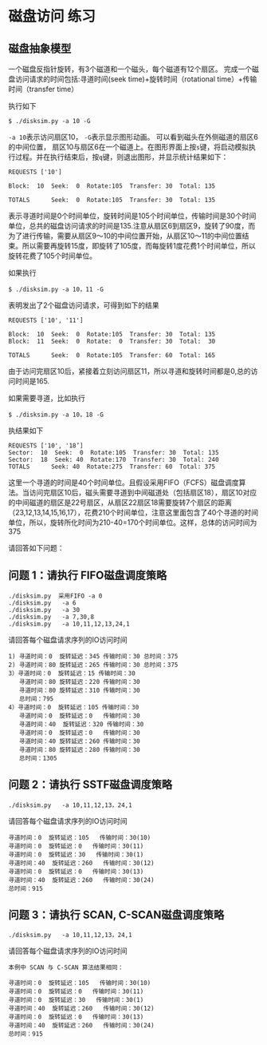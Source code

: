# 磁盘访问 练习

## 磁盘抽象模型

一个磁盘反指针旋转，有3个磁道和一个磁头，每个磁道有12个扇区。
完成一个磁盘访问请求的时间包括:寻道时间(seek time)+旋转时间（rotational time）+传输时间（transfer time）

执行如下

```
$ ./disksim.py -a 10 -G
```

`-a 10`表示访问扇区10， `-G`表示显示图形动画。
可以看到磁头在外侧磁道的扇区6的中间位置， 扇区10与扇区6在一个磁道上。在图形界面上按`s`键，将启动模拟执行过程。并在执行结束后，按`q`键，则退出图形，并显示统计结果如下：

```
REQUESTS ['10']

Block:  10  Seek:  0  Rotate:105  Transfer: 30  Total: 135

TOTALS      Seek:  0  Rotate:105  Transfer: 30  Total: 135
```

表示寻道时间是0个时间单位，旋转时间是105个时间单位，传输时间是30个时间单位，总共的磁盘访问请求的时间是135.注意从扇区6到扇区9，旋转了90度，而为了进行传输，需要从扇区9～10的中间位置开始，从扇区10～11的中间位置结束。所以需要再旋转15度，即旋转了105度，而每旋转1度花费1个时间单位，所以旋转花费了105个时间单位。

如果执行

```
$ ./disksim.py -a 10，11 -G
```
表明发出了2个磁盘访问请求，可得到如下的结果
```
REQUESTS ['10', '11']

Block:  10  Seek:  0  Rotate:105  Transfer: 30  Total: 135
Block:  11  Seek:  0  Rotate:  0  Transfer: 30  Total:  30

TOTALS      Seek:  0  Rotate:105  Transfer: 60  Total: 165

```
由于访问完扇区10后，紧接着立刻访问扇区11，所以寻道和旋转时间都是0,总的访问时间是165.

如果需要寻道，比如执行

```
$ ./disksim.py -a 10，18 -G
```

执结果如下
```
REQUESTS ['10', '18’]
Sector:  10  Seek:  0  Rotate:105  Transfer: 30  Total: 135
Sector:  18  Seek: 40  Rotate:170  Transfer: 30  Total: 240
TOTALS      Seek: 40  Rotate:275  Transfer: 60  Total: 375
```
这里一个寻道的时间是40个时间单位。且假设采用FIFO（FCFS）磁盘调度算法。当访问完扇区10后，磁头需要寻道到中间磁道处（包括扇区18），扇区10对应的中间磁道的扇区是22号扇区，从扇区22扇区18需要旋转7个扇区的距离（23,12,13,14,15,16,17），花费210个时间单位，注意这里面包含了40个寻道的时间单位，所以，旋转所化时间为210-40=170个时间单位。这样，总体的访问时间为375


请回答如下问题：

## 问题 1：请执行 FIFO磁盘调度策略

```
./disksim.py  采用FIFO -a 0
./disksim.py   -a 6
./disksim.py   -a 30
./disksim.py   -a 7,30,8
./disksim.py   -a 10,11,12,13,24,1
```
请回答每个磁盘请求序列的IO访问时间

```
1) 寻道时间：0  旋转延迟：345 传输时间：30 总时间：375
2) 寻道时间：80 旋转延迟：265 传输时间：30 总时间：375
3）寻道时间：0  旋转延迟：15 传输时间：30
   寻道时间：80 旋转延迟：220 传输时间：30
   寻道时间：80 旋转延迟：310 传输时间：30
   总时间：795
4）寻道时间：0  旋转延迟：105 传输时间：30
   寻道时间：0  旋转延迟：0   传输时间：30
   寻道时间：40  旋转延迟：320 传输时间：30
   寻道时间：0  旋转延迟：0   传输时间：30
   寻道时间：40 旋转延迟：260 传输时间：30
   寻道时间：80 旋转延迟：280 传输时间：30
   总时间：1305
```


## 问题 2：请执行 SSTF磁盘调度策略

```
./disksim.py   -a 10,11,12,13，24,1
```
请回答每个磁盘请求序列的IO访问时间

```
寻道时间：0  旋转延迟：105   传输时间：30(10)
寻道时间：0  旋转延迟：0   传输时间：30(11)
寻道时间：0  旋转延迟：30   传输时间：30(1)
寻道时间：40  旋转延迟：260   传输时间：30(12)
寻道时间：0  旋转延迟：0   传输时间：30(13)
寻道时间：40  旋转延迟：260   传输时间：30(24)
总时间：915
```


## 问题 3：请执行 SCAN, C-SCAN磁盘调度策略

```
./disksim.py   -a 10,11,12,13，24,1
```
请回答每个磁盘请求序列的IO访问时间

```
本例中 SCAN 与 C-SCAN 算法结果相同：

寻道时间：0  旋转延迟：105   传输时间：30(10)
寻道时间：0  旋转延迟：0   传输时间：30(11)
寻道时间：0  旋转延迟：30   传输时间：30(1)
寻道时间：40  旋转延迟：260   传输时间：30(12)
寻道时间：0  旋转延迟：0   传输时间：30(13)
寻道时间：40  旋转延迟：260   传输时间：30(24)
总时间：915
```
